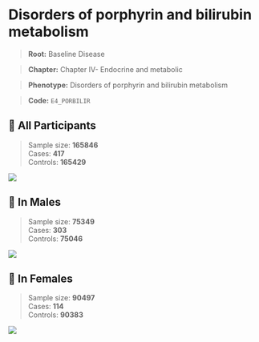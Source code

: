 # Disorders of porphyrin and bilirubin metabolism

> **Root:** Baseline Disease  

> **Chapter:** Chapter IV- Endocrine and metabolic  

> **Phenotype:** Disorders of porphyrin and bilirubin metabolism  

> **Code:** `E4_PORBILIR`

## 🧪 All Participants  
> Sample size: **165846**  
> Cases: **417**  
> Controls: **165429**
<img src="/Disease/Figures/ALL/Incidence/E4_PORBILIR.png"/>
<CsvTable src="/public/Disease/Data/ALL/Incidence/COX_E4_PORBILIR.csv" label="🔍 View full results" />

## 👨 In Males  
> Sample size: **75349**  
> Cases: **303**  
> Controls: **75046**
<img src="/Disease/Figures/Male/Incidence/E4_PORBILIR.png"/>
<CsvTable src="/public/Disease/Data/Male/Incidence/COX_E4_PORBILIR.csv" label="🔍 View full results" />

## 👩 In Females  
> Sample size: **90497**  
> Cases: **114**  
> Controls: **90383**
<img src="/Disease/Figures/Female/Incidence/E4_PORBILIR.png"/>
<CsvTable src="/public/Disease/Data/Female/Incidence/COX_E4_PORBILIR.csv" label="🔍 View full results" />
